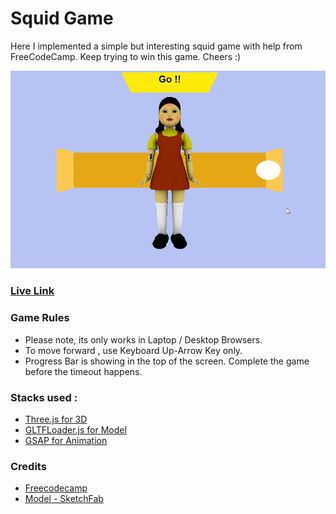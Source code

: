 # Squid Game
Here I implemented a simple but interesting squid game with help from FreeCodeCamp. Keep trying to win this game. Cheers :)

![ScreenShot](./models/screenshot.png)

### [Live Link](https://squid-gamee.web.app/)

### Game Rules 
- Please note, its only works in Laptop / Desktop Browsers.
- To move forward , use Keyboard Up-Arrow Key only.
- Progress Bar is showing in the top of the screen. Complete the game before the timeout happens.

### Stacks used :
- [Three.js for 3D](https://threejs.org/)
- [GLTFLoader.js for Model](https://github.com/mrdoob/three.js/blob/dev/examples/js/loaders/GLTFLoader.js)
- [GSAP for Animation](https://greensock.com/gsap/)

### Credits
- [Freecodecamp](https://www.freecodecamp.org/)
- [Model - SketchFab](https://sketchfab.com/3d-models/squid-game-giant-doll-7afd49dd07714651a6afa1fc4aac8576)

